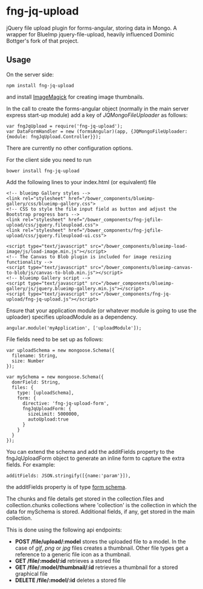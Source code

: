 # fng-jq-upload

jQuery file upload plugin for forms-angular, storing data in Mongo.  A wrapper for BlueImp jquery-file-upload, heavily influenced Dominic Bottger's fork of that project.

## Usage

On the server side: 

    npm install fng-jq-upload

and install [ImageMagick](http://www.imagemagick.org/script/index.php) for creating image thumbnails.

In the call to create the forms-angular object (normally in the main server express start-up module) add a key of 
*JQMongoFileUploader* as follows:
     
    var fngJqUpload = require('fng-jq-upload');
    var DataFormHandler = new (formsAngular)(app, {JQMongoFileUploader: {module: fngJqUpload.Controller}});   
      
There are currently no other configuration options.

For the client side you need to run

    bower install fng-jq-upload
    
Add the following lines to your index.html (or equivalent) file

    <!-- blueimp Gallery styles -->
    <link rel="stylesheet" href="/bower_components/blueimp-gallery/css/blueimp-gallery.css">
    <!-- CSS to style the file input field as button and adjust the Bootstrap progress bars -->
    <link rel="stylesheet" href="/bower_components/fng-jqfile-upload/css/jquery.fileupload.css">
    <link rel="stylesheet" href="/bower_components/fng-jqfile-upload/css/jquery.fileupload-ui.css">
    
    <script type="text/javascript" src="/bower_components/blueimp-load-image/js/load-image.min.js"></script>
    <!-- The Canvas to Blob plugin is included for image resizing functionality -->
    <script type="text/javascript" src="/bower_components/blueimp-canvas-to-blob/js/canvas-to-blob.min.js"></script>
    <!-- blueimp Gallery script -->
    <script type="text/javascript" src="/bower_components/blueimp-gallery/js/jquery.blueimp-gallery.min.js"></script>
    <script type="text/javascript" src="/bower_components/fng-jq-upload/fng-jq-upload.js"></script>
    
Ensure that your application module (or whatever module is going to use the uploader) specifies uploadModule as a dependency.

    angular.module('myApplication', ['uploadModule']);    
            
File fields need to be set up as follows:

    var uploadSchema = new mongoose.Schema({
      filename: String,
      size: Number
    });

    var mySchema = new mongoose.Schema({
      domrField: String,
      files: {
        type: [uploadSchema],
        form: {
          directive: 'fng-jq-upload-form', 
          fngJqUploadForm: {
            sizeLimit: 5000000,
            autoUpload:true
          }
        }
      }
    });

You can extend the schema and add the additFields property to the fngJqUploadForm object to generate an inline form to capture the extra fields.  For example:

    additFields: JSON.stringify([{name:'param'}]),
    
the additFields property is of type [form schema](https://www.forms-angular.org/#/schemas#formschema).    

The chunks and file details get stored in the collection.files and collection.chunks collections where 'collection' is the collection in which the data for mySchema is stored.  Additional fields, if any, get stored in the main collection.

This is done using the following api endpoints:

  * **POST /file/upload/:model** stores the uploaded file to a model.  In the case of *gif*, *png* or *jpg* files
  creates a thumbnail.  Other file types get a reference to a generic file icon as a thumbnail.
  * **GET /file/:model/:id** retrieves a stored file
  * **GET /file/:model/thumbnail/:id** retrieves a thumbnail for a stored graphical file
  * **DELETE /file/:model/:id** deletes a stored file
  